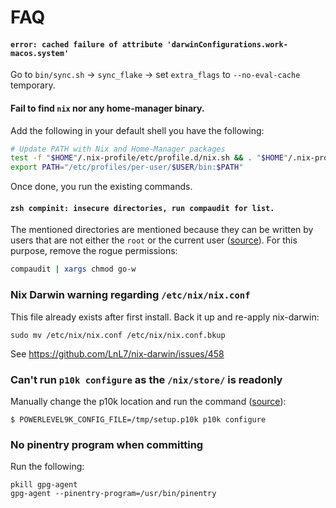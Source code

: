 # FAQ

#### `error: cached failure of attribute 'darwinConfigurations.work-macos.system'`

Go to `bin/sync.sh` -> `sync_flake` -> set `extra_flags` to `--no-eval-cache` temporary.

#### Fail to find `nix` nor any home-manager binary.

Add the following in your default shell you have the following:
```sh
# Update PATH with Nix and Home-Manager packages
test -f "$HOME"/.nix-profile/etc/profile.d/nix.sh && . "$HOME"/.nix-profile/etc/profile.d/nix.sh
export PATH="/etc/profiles/per-user/$USER/bin:$PATH"
```

Once done, you run the existing commands.

#### `zsh compinit: insecure directories, run compaudit for list.`

The mentioned directories are mentioned because they can be written by users that are not either the `root` or the current user ([source](http://zsh.sourceforge.net/Doc/Release/Completion-System.html##Use-of-compinit)). For this purpose, remove the rogue permissions:
```sh
compaudit | xargs chmod go-w
```

### Nix Darwin warning regarding `/etc/nix/nix.conf`

This file already exists after first install. Back it up and re-apply nix-darwin:
```shell
sudo mv /etc/nix/nix.conf /etc/nix/nix.conf.bkup
```

See https://github.com/LnL7/nix-darwin/issues/458

### Can't run `p10k configure` as the `/nix/store/` is readonly

Manually change the p10k location and run the command ([source](https://github.com/romkatv/powerlevel10k/issues/967)):
```shell
$ POWERLEVEL9K_CONFIG_FILE=/tmp/setup.p10k p10k configure
```


### No pinentry program when committing

Run the following:
```
pkill gpg-agent
gpg-agent --pinentry-program=/usr/bin/pinentry
```
